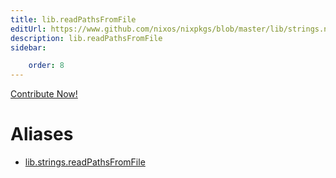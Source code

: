 ```yaml
---
title: lib.readPathsFromFile
editUrl: https://www.github.com/nixos/nixpkgs/blob/master/lib/strings.nix#L1450C6
description: lib.readPathsFromFile
sidebar:

    order: 8
---
```


<a href="https://www.github.com/nixos/nixpkgs/blob/master/lib/strings.nix#L1450C6">Contribute Now!</a>


# Aliases

- [lib.strings.readPathsFromFile](/nix-doc-comments/reference/lib/strings/lib-strings-readPathsFromFile)


